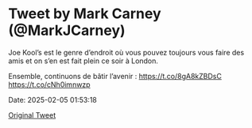 # Tweet by Mark Carney (@MarkJCarney)

Joe Kool’s est le genre d’endroit où vous pouvez toujours vous faire des amis et on s’en est fait plein ce soir à London.

Ensemble, continuons de bâtir l’avenir : https://t.co/8gA8kZBDsC https://t.co/cNh0imnwzp

Date: 2025-02-05 01:53:18

[Original Tweet](https://x.com/MarkJCarney/status/1886956232096862555)
